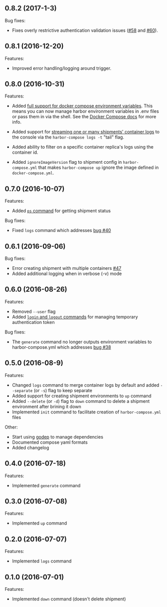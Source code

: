 ## 0.8.2 (2017-1-3)

Bug fixes:

- Fixes overly restrictive authentication validation issues ([#58](https://github.com/turnerlabs/harbor-compose/issues/58) and [#60](https://github.com/turnerlabs/harbor-compose/issues/60)).


## 0.8.1 (2016-12-20)

Features:

- Improved error handling/logging around trigger.


## 0.8.0 (2016-10-31)

Features:

- Added [full support for docker compose environment variables](https://github.com/turnerlabs/harbor-compose/issues/32).  This means you can now manage harbor environment variables in .env files or pass them in via the shell.  See the [Docker Compose docs](https://docs.docker.com/compose/environment-variables/) for more info.

- Added support for [streaming one or many shipments' container logs](https://github.com/turnerlabs/harbor-compose/issues/11) to the console via the `harbor-compose logs -t` "tail" flag.

- Added ability to filter on a specific container replica's logs using the container id.
  
- Added `ignoreImageVersion` flag to shipment config in `harbor-compose.yml` that makes `harbor-compose up` ignore the image defined in `docker-compose.yml`. 


## 0.7.0 (2016-10-07)

Features:

  - Added [`ps` command](https://github.com/turnerlabs/harbor-compose/issues/14) for getting shipment status

Bug fixes:

  - Fixed `logs` command which addresses [bug #40](https://github.com/turnerlabs/harbor-compose/issues/40)


## 0.6.1 (2016-09-06)

Bug fixes:

  - Error creating shipment with multiple containers [#47](https://github.com/turnerlabs/harbor-compose/issues/47)
  - Added additional logging when in verbose (-v) mode 


## 0.6.0 (2016-08-26)

Features:

  - Removed `--user` flag
  - Added [`login` and `logout` commands](https://github.com/turnerlabs/harbor-compose/issues/10) for managing temporary authentication token

Bug fixes:

  - The `generate` command no longer outputs environment variables to harbor-compose.yml which addresses [bug #38](https://github.com/turnerlabs/harbor-compose/issues/38) 


## 0.5.0 (2016-08-9)

Features:

  - Changed `logs` command to merge container logs by default and added `--separate` (or `-s`) flag to keep separate
  - Added support for creating shipment environments to `up` command  
  - Added `--delete` (or `-d`) flag to `down` command to delete a shipment environment after brining it down
  - Implemented `init` command to facilitate creation of `harbor-compose.yml` files

Other:

- Start using [godep](https://github.com/tools/godep) to manage dependencies
- Documented compose yaml formats
- Added changelog


## 0.4.0 (2016-07-18)

Features:

  - Implemented `generate` command


## 0.3.0 (2016-07-08)

Features:

  - Implemented `up` command


## 0.2.0 (2016-07-07)

Features:

  - Implemented `logs` command


## 0.1.0 (2016-07-01)

Features:

  - Implemented `down` command (doesn't delete shipment)  